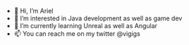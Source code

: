 - 👋 Hi, I’m Ariel
- 👀 I’m interested in Java development as well as game dev
- 🌱 I’m currently learning Unreal as well as Angular
- 📫 You can reach me on my twitter @vigigs

<!---
arielvig/arielvig is a ✨ special ✨ repository because its `README.md` (this file) appears on your GitHub profile.
You can click the Preview link to take a look at your changes.
--->
